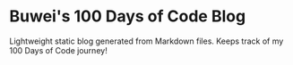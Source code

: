 # Buwei's 100 Days of Code Blog

Lightweight static blog generated from Markdown files. Keeps track of my 100 Days of Code journey!
